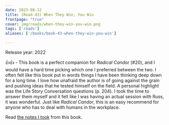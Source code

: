 ```yaml
---
date: 2023-08-12
title: (Read 43) When They Win, You Win
frontpage: "true"
cover: img/reads/when-they-win-you-win.png
tags: ['reads']
aliases: ['/books/book-43-when-they-win-you-win']

---
```


Release year: 2022

👍👍 - This book is a perfect companion for *Radical Candor* (#20), and I would have a hard time picking which one I preferred between the two. I often felt like this book put in words things I have been thinking deep down for a long time. I love how unafraid the author is of going against the grain and pushing ideas that he tested himself on the field. A personal highlight was the Life Story Conversation questions (p. 204). I took the time to answer them myself and it felt like I was having an actual session with Russ, it was wonderful. Just like *Radical Candor*, this is an easy recommend for anyone who has to deal with humans in the workplace.

Read [the notes I took](https://drive.google.com/file/d/1fVO5meLCJ9ZTNG2rnrpSb7g99gwnU_V0/view?usp=drive_link) from this book.
